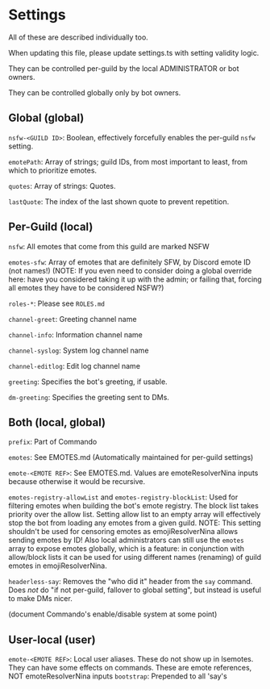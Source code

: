 # Settings

All of these are described individually too.

When updating this file, please update settings.ts with setting validity logic.

They can be controlled per-guild by the local ADMINISTRATOR or bot owners.

They can be controlled globally only by bot owners.

## Global (global)

`nsfw-<GUILD ID>`: Boolean, effectively forcefully enables the per-guild `nsfw` setting.

`emotePath`: Array of strings; guild IDs, from most important to least, from which to prioritize emotes.

`quotes`: Array of strings: Quotes.

`lastQuote`: The index of the last shown quote to prevent repetition.

## Per-Guild (local)

`nsfw`: All emotes that come from this guild are marked NSFW

`emotes-sfw`: Array of emotes that are definitely SFW, by Discord emote ID (not names!)
 (NOTE: If you even need to consider doing a global override here:
  have you considered taking it up with the admin;
  or failing that, forcing all emotes they have to be considered NSFW?)

`roles-*`: Please see `ROLES.md`

`channel-greet`: Greeting channel name

`channel-info`: Information channel name

`channel-syslog`: System log channel name

`channel-editlog`: Edit log channel name

`greeting`: Specifies the bot's greeting, if usable.

`dm-greeting`: Specifies the greeting sent to DMs.

## Both (local, global)

`prefix`: Part of Commando

`emotes`: See EMOTES.md (Automatically maintained for per-guild settings)

`emote-<EMOTE REF>`: See EMOTES.md. Values are emoteResolverNina inputs because otherwise it would be recursive.

`emotes-registry-allowList` and `emotes-registry-blockList`: Used for filtering emotes when building the bot's emote registry. The block list takes priority over the allow list. Setting allow list to an empty array will effectively stop the bot from loading any emotes from a given guild. NOTE: This setting shouldn't be used for censoring emotes as emojiResolverNina allows sending emotes by ID! Also local administrators can still use the `emotes` array to expose emotes globally, which is a feature: in conjunction with allow/block lists it can be used for using different names (renaming) of guild emotes in emojiResolverNina.

`headerless-say`: Removes the "who did it" header from the `say` command.
 Does *not* do "if not per-guild, fallover to global setting", but instead is useful to make DMs nicer.

(document Commando's enable/disable system at some point)

## User-local (user)

`emote-<EMOTE REF>`: Local user aliases. These do not show up in lsemotes. They can have some effects on commands. These are emote references, NOT emoteResolverNina inputs
`bootstrap`: Prepended to all 'say's
